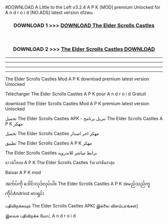 #DOWNLOAD A Little to the Left v3.2.4 A P K [MOD] premium Unlocked for A n d r o i d [NO.ADS] latest version sfzwu 



<div align="center">

<h3>DOWNLOAD 1 >>> <a href="https://downloadmod1.web.app/?judul=The Elder Scrolls Castles ">DOWNLOAD The Elder Scrolls Castles </a></h3><br>

<h3>DOWNLOAD 2 >>> <a href="https://downloadmod1.web.app/?judul=The Elder Scrolls Castles ">The Elder Scrolls Castles  DOWNLOAD </a></h3>

</div>


----------------------------------------------------------

----------------------------------------------------------

----------------------------------------------------------

----------------------------------------------------------


The Elder Scrolls Castles  Mod A P K download premium latest version Unlocked

Télécharger The Elder Scrolls Castles  A P K pour A n d r o i d Gratuit

download The Elder Scrolls Castles  Mod A P K premium latest version Unlocked

تحميل The Elder Scrolls Castles  APK - تنزيل برنامج The Elder Scrolls Castles  A P K مهكر

تحميل The Elder Scrolls Castles  مهكر اخر اصدار

تطبيق The Elder Scrolls Castles  A P K مهكر

The Elder Scrolls Castles  برابط مباشر للاندرويد

ดาวน์โหลด A P K The Elder Scrolls Castles  รับเวอร์ชันล่าสุด

Baixar A P K mod

အက်ပ်ကို ဒေါင်းလုဒ်လုပ်ပါ။ The Elder Scrolls Castles  A P K အမည်သည်ကူကိုင်Andriod ဗားရှင်း

பதிவிறக்கவும் The Elder Scrolls Castles  APK[ இல்லை விளம்பரங்கள்] 
 
இலவச பதிவிறக்க மோட் A n d r o i d



